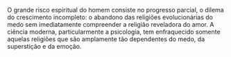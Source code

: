 O grande risco espiritual do homem consiste no progresso parcial, o dilema do crescimento incompleto: o abandono das religiões evolucionárias do medo sem imediatamente compreender a religião reveladora do amor. A ciência moderna, particularmente a psicologia, tem enfraquecido somente aquelas religiões que são amplamente tão dependentes do medo, da superstição e da emoção.